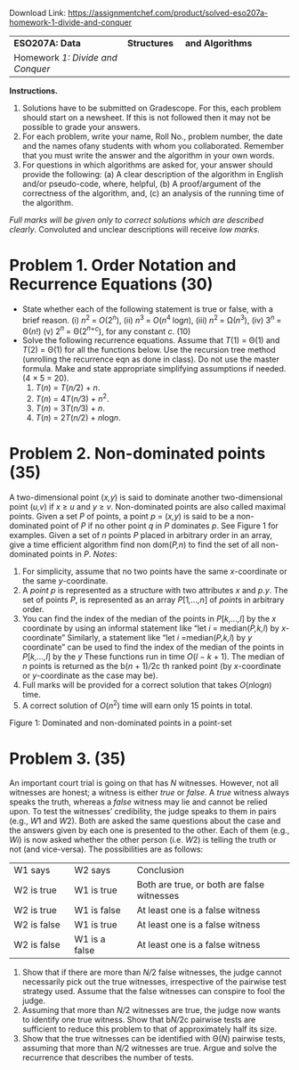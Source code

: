 Download Link: https://assignmentchef.com/product/solved-eso207a-homework-1-divide-and-conquer
<br>
<table width="573">

 <tbody>

  <tr>

   <td width="249">             <strong>ESO207A:                    Data</strong></td>

   <td width="91"><strong>Structures</strong></td>

   <td width="233">        <strong>and                   Algorithms</strong></td>

  </tr>

  <tr>

   <td width="249">Homework <em>1: Divide and Conquer</em></td>

   <td width="91"> </td>

   <td width="233"> </td>

  </tr>

 </tbody>

</table>

<strong>Instructions.</strong>

<ol>

 <li>Solutions have to be submitted on Gradescope. For this, each problem should start on a newsheet. If this is not followed then it may not be possible to grade your answers.</li>

 <li>For each problem, write your name, Roll No., problem number, the date and the names ofany students with whom you collaborated. Remember that you must write the answer and the algorithm in your own words.</li>

 <li>For questions in which algorithms are asked for, your answer should provide the following: (a) A clear description of the algorithm in English and/or pseudo-code, where, helpful, (b) A proof/argument of the correctness of the algorithm, and, (c) an analysis of the running time of the algorithm.</li>

</ol>

<em>Full marks will be given only to correct solutions which are described clearly</em>. Convoluted and unclear descriptions will receive <em>low marks</em>.

<h1>Problem 1. Order Notation and Recurrence Equations                                                                                          (30)</h1>

<ul>

 <li>State whether each of the following statement is true or false, with a brief reason. (i) <em>n</em><sup>2 </sup>= <em>O</em>(2<em><sup>n</sup></em>), (ii) <em>n</em><sup>3 </sup>= <em>O</em>(<em>n</em><sup>4 </sup>log<em>n</em>), (iii) <em>n</em><sup>2 </sup>= Ω(<em>n</em><sup>3</sup>), (iv) 3<em><sup>n </sup></em>= Θ(<em>n</em>!) (v) 2<em><sup>n </sup></em>= Θ(2<em><sup>n</sup></em><sup>+<em>c</em></sup>), for any constant <em>c</em>. (10)</li>

 <li>Solve the following recurrence equations. Assume that <em>T</em>(1) = Θ(1) and <em>T</em>(2) = Θ(1) for all the functions below. Use the recursion tree method (unrolling the recurrence eqn as done in class). Do not use the master formula. Make and state appropriate simplifying assumptions if needed. (4 × 5 = 20).

  <ol>

   <li><em>T</em>(<em>n</em>) = <em>T</em>(<em>n/</em>2) + <em>n</em>.</li>

   <li><em>T</em>(<em>n</em>) = 4<em>T</em>(<em>n/</em>3) + <em>n</em><sup>2</sup>.</li>

   <li><em>T</em>(<em>n</em>) = 3<em>T</em>(<em>n/</em>3) + <em>n</em>.</li>

   <li><em>T</em>(<em>n</em>) = 2<em>T</em>(<em>n/</em>2) + <em>n</em>log<em>n</em>.</li>

  </ol></li>

</ul>

<h1>Problem 2. Non-dominated points                                                                                                                                           (35)</h1>

A two-dimensional point (<em>x,y</em>) is said to dominate another two-dimensional point (<em>u,v</em>) if <em>x </em>≥ <em>u </em>and <em>y </em>≥ <em>v</em>. Non-dominated points are also called maximal points. Given a set <em>P </em>of points, a point <em>p </em>= (<em>x,y</em>) is said to be a non-dominated point of <em>P </em>if no other point <em>q </em>in <em>P </em>dominates <em>p</em>. See Figure 1 for examples. Given a set of <em>n </em>points <em>P </em>placed in arbitrary order in an array, give a time efficient algorithm find non dom(<em>P,n</em>) to find the set of all non-dominated points in <em>P</em>. <em>Notes</em>:

<ol>

 <li>For simplicity, assume that no two points have the same <em>x</em>-coordinate or the same <em>y</em>-coordinate.</li>

 <li>A <em>point p </em>is represented as a structure with two attributes <em>x </em>and <em>p.y</em>. The set of points <em>P</em>, is represented as an array <em>P</em>[1<em>,…,n</em>] of <em>point</em>s in arbitrary order.</li>

 <li>You can find the index of the median of the points in <em>P</em>[<em>k,…,l</em>] by the <em>x </em>coordinate by using an informal statement like “let <em>i </em>= median(<em>P,k,l</em>) by <em>x</em>-coordinate” Similarly, a statement like “let <em>i </em>=median(<em>P,k,l</em>) by <em>y </em>coordinate” can be used to find the index of the median of the points in <em>P</em>[<em>k,…,l</em>] by the <em>y </em> These functions run in time <em>O</em>(<em>l </em>− <em>k </em>+ 1). The median of <em>n </em>points is returned as the b(<em>n </em>+ 1)<em>/</em>2c th ranked point (by <em>x</em>-coordinate or <em>y</em>-coordinate as the case may be).</li>

 <li>Full marks will be provided for a correct solution that takes <em>O</em>(<em>n</em>log<em>n</em>) time.</li>

 <li>A correct solution of <em>O</em>(<em>n</em><sup>2</sup>) time will earn only 15 points in total.</li>

</ol>

Figure 1: Dominated and non-dominated points in a point-set

<h1>Problem 3.                                                                                                                                                                                                     (35)</h1>

An important court trial is going on that has <em>N </em>witnesses. However, not all witnesses are honest; a witness is either <em>true </em>or <em>false</em>. A <em>true </em>witness always speaks the truth, whereas a <em>false </em>witness may lie and cannot be relied upon. To test the witnesses’ credibility, the judge speaks to them in pairs (e.g., <em>W</em>1 and <em>W</em>2). Both are asked the same questions about the case and the answers given by each one is presented to the other. Each of them (e.g., <em>Wi</em>) is now asked whether the other person (i.e. <em>W</em>2) is telling the truth or not (and vice-versa). The possibilities are as follows:

<table width="462">

 <tbody>

  <tr>

   <td width="94">W1 says</td>

   <td width="98">W2 says</td>

   <td width="271">Conclusion</td>

  </tr>

  <tr>

   <td width="94">W2 is true</td>

   <td width="98">W1 is true</td>

   <td width="271">Both are true, or both are false witnesses</td>

  </tr>

  <tr>

   <td width="94">W2 is true</td>

   <td width="98">W1 is false</td>

   <td width="271">At least one is a false witness</td>

  </tr>

  <tr>

   <td width="94">W2 is false</td>

   <td width="98">W1 is true</td>

   <td width="271">At least one is a false witness</td>

  </tr>

  <tr>

   <td width="94">W2 is false</td>

   <td width="98">W1 is a false</td>

   <td width="271">At least one is a false witness</td>

  </tr>

 </tbody>

</table>

<ol>

 <li>Show that if there are more than <em>N/</em>2 false witnesses, the judge cannot necessarily pick out the true witnesses, irrespective of the pairwise test strategy used. Assume that the false witnesses can conspire to fool the judge.</li>

 <li>Assuming that more than <em>N/</em>2 witnesses are true, the judge now wants to identify one true witness. Show that b<em>N/</em>2c pairwise tests are sufficient to reduce this problem to that of approximately half its size.</li>

 <li>Show that the true witnesses can be identified with Θ(<em>N</em>) pairwise tests, assuming that more than <em>N/</em>2 witnesses are true. Argue and solve the recurrence that describes the number of tests.</li>

</ol>